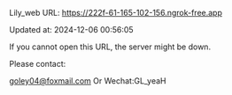 Lily_web URL: https://222f-61-165-102-156.ngrok-free.app

Updated at: 2024-12-06 00:56:05

If you cannot open this URL, the server might be down.

Please contact: 

goley04@foxmail.com Or Wechat:GL_yeaH